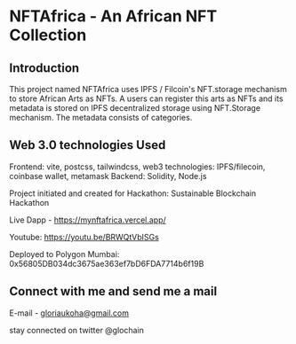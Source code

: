 # NFTAfrica - An African NFT Collection

## Introduction
This project named NFTAfrica uses IPFS / Filcoin's NFT.storage mechanism to store African Arts as NFTs. A users can register this arts as NFTs and its metadata is stored on IPFS decentralized storage using NFT.Storage mechanism.  The metadata consists of categories. 

## Web 3.0 technologies Used

Frontend: vite, postcss, tailwindcss, 
web3 technologies: IPFS/filecoin, coinbase wallet, metamask
Backend: Solidity, Node.js

Project initiated and created for Hackathon: Sustainable Blockchain Hackathon 

Live Dapp - https://mynftafrica.vercel.app/

Youtube: https://youtu.be/BRWQtVbISGs

Deployed to Polygon Mumbai: 0x56805DB034dc3675ae363ef7bD6FDA7714b6f19B


## Connect with me and send me a mail

E-mail - gloriaukoha@gmail.com

stay connected on twitter @glochain
